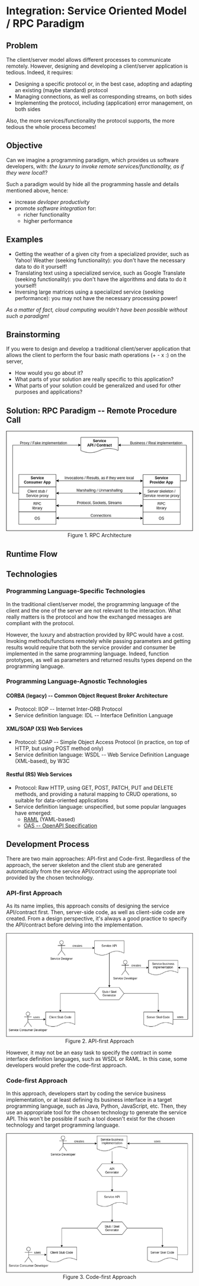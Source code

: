 # Integration: Service Oriented Model / RPC Paradigm
## Problem
The client/server model allows different processes to communicate remotely. However, designing and developing a client/server application is tedious. Indeed, it requires:
- Designing a specific protocol or, in the best case, adopting and adapting an existing (maybe standard) protocol
- Managing connections, as well as corresponding streams, on both sides
- Implementing the protocol, including (application) error management, on both sides

Also, the more services/functionality the protocol supports, the more tedious the whole process becomes!

## Objective
Can we imagine a programming paradigm, which provides us software developers, with: *the luxury to invoke remote services/functionality, as if they were local*!?

Such a paradigm would by hide all the programming hassle and details mentioned above, hence:
- increase *devloper productivity*
- promote *software integration* for:
  - richer functionality
  - higher performance

## Examples
- Getting the weather of a given city from a specialized provider, such as Yahoo! Weather (seeking functionality): you don't have the necessary data to do it yourself!
- Translating text using a specialized service, such as Google Translate (seeking functionality): you don't have the algorithms and data to do it yourself!
- Inversing large matrices using a specialized service (seeking performance): you may not have the necessary processing power!

*As a matter of fact, cloud computing wouldn't have been possible without such a paradigm!*

## Brainstorming
If you were to design and develop a traditional client/server application that allows the client to perform the four basic math operations (+ - x :) on the server,
- How would you go about it?
- What parts of your solution are really specific to this application?
- What parts of your solution could be generalized and used for other purposes and applications?

## Solution: RPC Paradigm -- Remote Procedure Call
<p align="center"><img src="figures/architecture.png"><br/>Figure 1. RPC Architecture</p>

## Runtime Flow

## Technologies
### Programming Language-Specific Technologies
In the traditional client/server model, the programming language of the client and the one of the server are not relevant to the interaction. What really matters is the protocol and how the exchanged messages are compliant with the protocol.

However, the luxury and abstraction provided by RPC would have a cost. Invoking methods/functions remotely while passing parameters and getting results would require that both the service provider and consumer be implemented in the same programming language. Indeed, function prototypes, as well as parameters and returned results types depend on the programming language.
### Programming Language-Agnostic Technologies
#### CORBA (legacy) -- Common Object Request Broker Architecture
- Protocol: IIOP -- Internet Inter-ORB Protocol
- Service definition language: IDL -- Interface Definition Language
#### XML/SOAP (XS) Web Services
- Protocol: SOAP -- Simple Object Access Protocol (in practice, on top of HTTP, but using POST method only)
- Service definition language: WSDL -- Web Service Definition Language (XML-based), by W3C
#### Restful (RS) Web Services
- Protocol: Raw HTTP, using GET, POST, PATCH, PUT and DELETE methods, and providing a natural mapping to CRUD operations, so suitable for data-oriented applications
- Service definition language: unspecified, but some popular languages have emerged:
  - [RAML](https://raml.org/) (YAML-based)
  - [OAS -- OpenAPI Specification](https://www.openapis.org/)

## Development Process
There are two main approaches: API-first and Code-first. Regardless of the approach, the server skeleton and the client stub are generated automatically from the service API/contract using the appropriate tool provided by the chosen technology.
### API-first Approach
As its name implies, this approach consits of designing the service API/contract first. Then, server-side code, as well as client-side code are created. From a design perspective, it's always a good practice to specify the API/contract before delving into the implementation.
<p align="center"><img src="figures/dev-process-api-first.png"><br/>Figure 2. API-first Approach</p>
However, it may not be an easy task to specify the contract in some interface definition languages, such as WSDL or RAML. In this case, some developers would prefer the code-first approach.

### Code-first Approach
In this approach, developers start by coding the service business implementation, or at least defining its business interface in a target programming language, such as Java, Python, JavaScript, etc. Then, they use an appropriate tool for the chosen technology to generate the service API. This won't be possible if such a tool doesn't exist for the chosen technology and target programming language.
<p align="center"><img src="figures/dev-process-code-first.png"><br/>Figure 3. Code-first Approach</p>